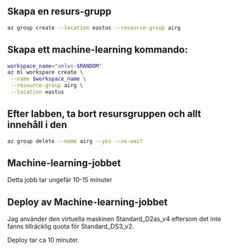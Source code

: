 ## Skapa en resurs-grupp

```bash
az group create --location eastus --resource-group airg
```

## Skapa ett machine-learning kommando:

```bash
workspace_name="amlws-$RANDOM"
az ml workspace create \
 --name $workspace_name \
 --resource-group airg \
 --location eastus
```

## Efter labben, ta bort resursgruppen och allt innehåll i den

```bash
az group delete --name airg --yes --no-wait
```
## Machine-learning-jobbet

Detta jobb tar ungefär 10-15 minuter

## Deploy av Machine-learning-jobbet

Jag använder den virtuella maskinen Standard_D2as_v4 eftersom det inte fanns tillräcklig quota för Standard_DS3_v2.

Deploy tar ca 10 minuter.
